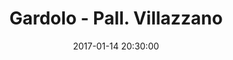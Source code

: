 ---
title: Gardolo - Pall. Villazzano
date: 2017-01-14 20:30:00
squadra-a: Bc Gardolo
punteggio-a: 62
squadra-b: Pall. Villazzano
punteggio-b: 55
partite/squadra: serie-d-16-17
luogo: Centro Sportivo Trento Nord
categoria: serie d
---
